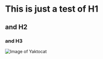 # This is just a test of H1
## and H2
### and H3
![Image of Yaktocat](https://octodex.github.com/images/yaktocat.png)
